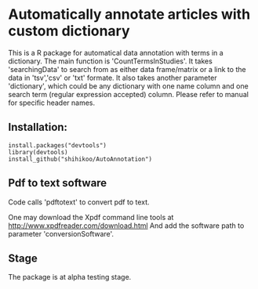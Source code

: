 # Automatically annotate articles with custom dictionary

This is a R package for automatical data annotation with terms in a dictionary. The main function is 'CountTermsInStudies'. It takes 'searchingData' to search from as either data frame/matrix or a link to the data in 'tsv','csv' or 'txt' formate. It also takes another parameter 'dictionary', which could be any dictionary with one name column and one search term (regular expression accepted) column. Please refer to manual for specific header names. 

## Installation:

```{r}
install.packages("devtools")
library(devtools)
install_github("shihikoo/AutoAnnotation")
```

## Pdf to text software 
Code calls 'pdftotext' to convert pdf to text.

One may download the Xpdf command line tools at http://www.xpdfreader.com/download.html
And add the software path to parameter 'conversionSoftware'.

## Stage
The package is at alpha testing stage. 




